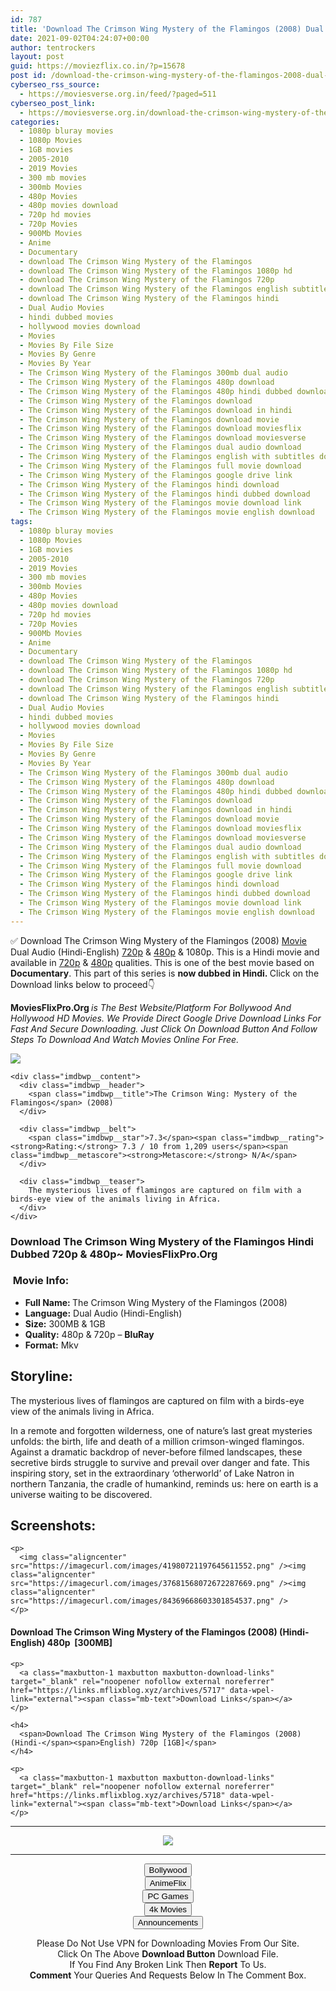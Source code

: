 ```yaml
---
id: 787
title: 'Download The Crimson Wing Mystery of the Flamingos (2008) Dual Audio (Hindi-English) 480p [300MB] || 720p [1GB]'
date: 2021-09-02T04:24:07+00:00
author: tentrockers
layout: post
guid: https://moviezflix.co.in/?p=15678
post id: /download-the-crimson-wing-mystery-of-the-flamingos-2008-dual-audio-hindi-english-480p-300mb-720p-1gb/
cyberseo_rss_source:
  - https://moviesverse.org.in/feed/?paged=511
cyberseo_post_link:
  - https://moviesverse.org.in/download-the-crimson-wing-mystery-of-the-flamingos-2008-hindi-480p-720p/
categories:
  - 1080p bluray movies
  - 1080p Movies
  - 1GB movies
  - 2005-2010
  - 2019 Movies
  - 300 mb movies
  - 300mb Movies
  - 480p Movies
  - 480p movies download
  - 720p hd movies
  - 720p Movies
  - 900Mb Movies
  - Anime
  - Documentary
  - download The Crimson Wing Mystery of the Flamingos
  - download The Crimson Wing Mystery of the Flamingos 1080p hd
  - download The Crimson Wing Mystery of the Flamingos 720p
  - download The Crimson Wing Mystery of the Flamingos english subtitles
  - download The Crimson Wing Mystery of the Flamingos hindi
  - Dual Audio Movies
  - hindi dubbed movies
  - hollywood movies download
  - Movies
  - Movies By File Size
  - Movies By Genre
  - Movies By Year
  - The Crimson Wing Mystery of the Flamingos 300mb dual audio
  - The Crimson Wing Mystery of the Flamingos 480p download
  - The Crimson Wing Mystery of the Flamingos 480p hindi dubbed download
  - The Crimson Wing Mystery of the Flamingos download
  - The Crimson Wing Mystery of the Flamingos download in hindi
  - The Crimson Wing Mystery of the Flamingos download movie
  - The Crimson Wing Mystery of the Flamingos download moviesflix
  - The Crimson Wing Mystery of the Flamingos download moviesverse
  - The Crimson Wing Mystery of the Flamingos dual audio download
  - The Crimson Wing Mystery of the Flamingos english with subtitles download
  - The Crimson Wing Mystery of the Flamingos full movie download
  - The Crimson Wing Mystery of the Flamingos google drive link
  - The Crimson Wing Mystery of the Flamingos hindi download
  - The Crimson Wing Mystery of the Flamingos hindi dubbed download
  - The Crimson Wing Mystery of the Flamingos movie download link
  - The Crimson Wing Mystery of the Flamingos movie english download
tags:
  - 1080p bluray movies
  - 1080p Movies
  - 1GB movies
  - 2005-2010
  - 2019 Movies
  - 300 mb movies
  - 300mb Movies
  - 480p Movies
  - 480p movies download
  - 720p hd movies
  - 720p Movies
  - 900Mb Movies
  - Anime
  - Documentary
  - download The Crimson Wing Mystery of the Flamingos
  - download The Crimson Wing Mystery of the Flamingos 1080p hd
  - download The Crimson Wing Mystery of the Flamingos 720p
  - download The Crimson Wing Mystery of the Flamingos english subtitles
  - download The Crimson Wing Mystery of the Flamingos hindi
  - Dual Audio Movies
  - hindi dubbed movies
  - hollywood movies download
  - Movies
  - Movies By File Size
  - Movies By Genre
  - Movies By Year
  - The Crimson Wing Mystery of the Flamingos 300mb dual audio
  - The Crimson Wing Mystery of the Flamingos 480p download
  - The Crimson Wing Mystery of the Flamingos 480p hindi dubbed download
  - The Crimson Wing Mystery of the Flamingos download
  - The Crimson Wing Mystery of the Flamingos download in hindi
  - The Crimson Wing Mystery of the Flamingos download movie
  - The Crimson Wing Mystery of the Flamingos download moviesflix
  - The Crimson Wing Mystery of the Flamingos download moviesverse
  - The Crimson Wing Mystery of the Flamingos dual audio download
  - The Crimson Wing Mystery of the Flamingos english with subtitles download
  - The Crimson Wing Mystery of the Flamingos full movie download
  - The Crimson Wing Mystery of the Flamingos google drive link
  - The Crimson Wing Mystery of the Flamingos hindi download
  - The Crimson Wing Mystery of the Flamingos hindi dubbed download
  - The Crimson Wing Mystery of the Flamingos movie download link
  - The Crimson Wing Mystery of the Flamingos movie english download
---
```

<div class="thecontent clearfix">
  <p>
    ✅ Download The Crimson Wing Mystery of the Flamingos (2008) <a href="https://moviesverse.org.in/category/movies/" data-wpel-link="internal">Movie</a> Dual Audio (Hindi-English) <a href="https://moviesverse.org.in/720p-movies/" data-wpel-link="internal">720p</a>&nbsp;&&nbsp;<a href="https://moviesverse.org.in/480p-movies/" data-wpel-link="internal">480p</a> & 1080p. This is a Hindi movie and available in <a href="https://moviesverse.org.in/720p-movies/" data-wpel-link="internal">720p</a>&nbsp;&&nbsp;<a href="https://moviesverse.org.in/480p-movies/" data-wpel-link="internal">480p</a> qualities. This is one of the best movie based on <strong>Documentary</strong>. This part of this series is <strong>now dubbed in <span>Hindi.&nbsp;</span></strong><span>Click on the Download links below to proceed👇</span>
  </p>
  
  <p>
    <strong><span>MoviesFlixPro.Org&nbsp;</span></strong><em>is The Best Website/Platform For Bollywood And Hollywood HD Movies. We Provide Direct Google Drive Download Links For Fast And Secure Downloading. Just Click On Download Button And Follow Steps To&nbsp;Download And Watch Movies Online For Free.</em>
  </p>
  
  <div class="imdbwp imdbwp--movie dark">
    <div class="imdbwp__thumb">
      <a class="imdbwp__link" target="_blank" title="The Crimson Wing: Mystery of the Flamingos" href="https://www.imdb.com/title/tt0902967/" rel="nofollow external noopener noreferrer" data-wpel-link="external"><img class="imdbwp__img" src="https://m.media-amazon.com/images/M/MV5BNTYwMWRlNWItMTBiZi00YmZjLTg4YzItYTIzNDlkOGQ4Y2ZlXkEyXkFqcGdeQXVyMjc1NTg2NTI@._V1_SX300.jpg" /></a>
    </div>
    
    <div class="imdbwp__content">
      <div class="imdbwp__header">
        <span class="imdbwp__title">The Crimson Wing: Mystery of the Flamingos</span> (2008)
      </div>
      
      <div class="imdbwp__belt">
        <span class="imdbwp__star">7.3</span><span class="imdbwp__rating"><strong>Rating:</strong> 7.3 / 10 from 1,209 users</span><span class="imdbwp__metascore"><strong>Metascore:</strong> N/A</span>
      </div>
      
      <div class="imdbwp__teaser">
        The mysterious lives of flamingos are captured on film with a birds-eye view of the animals living in Africa.
      </div>
    </div>
  </div>
  
  <h3>
    <span>Download The Crimson Wing Mystery of the Flamingos Hindi Dubbed 720p & 480p~ MoviesFlixPro.Org</span>
  </h3>
  
  <h3>
    <span>&nbsp;Movie Info:&nbsp;</span>
  </h3>
  
  <ul>
    <li>
      <strong>Full Name: </strong>The Crimson Wing Mystery of the Flamingos (2008)
    </li>
    <li>
      <strong>Language:</strong> Dual Audio (Hindi-English)
    </li>
    <li>
      <strong>Size:</strong> 300MB & 1GB
    </li>
    <li>
      <strong>Quality:</strong> 480p & 720p – <span><strong>BluRay</strong></span>
    </li>
    <li>
      <strong>Format:</strong>&nbsp;Mkv
    </li>
  </ul>
  
  <h2>
    <span>Storyline:</span>
  </h2>
  
  <p>
    The mysterious lives of flamingos are captured on film with a birds-eye view of the animals living in Africa.
  </p>
  
  <div>
    In a remote and forgotten wilderness, one of nature’s last great mysteries unfolds: the birth, life and death of a million crimson-winged flamingos. Against a dramatic backdrop of never-before filmed landscapes, these secretive birds struggle to survive and prevail over danger and fate. This inspiring story, set in the extraordinary ‘otherworld’ of Lake Natron in northern Tanzania, the cradle of humankind, reminds us: here on earth is a universe waiting to be discovered.
  </div>
  
  <div class="summary_text">
    <h2>
      <span>Screenshots:</span>
    </h2>
    
    <p>
      <img class="aligncenter" src="https://imagecurl.com/images/41980721197645611552.png" /><img class="aligncenter" src="https://imagecurl.com/images/37681568072672287669.png" /><img class="aligncenter" src="https://imagecurl.com/images/84369668603301854537.png" />
    </p>
  </div>
  
  <div class="inline canwrap">
    <h4>
      <span>Download The Crimson Wing Mystery of the Flamingos (2008) (Hindi-English) </span><span>480p&nbsp; [300MB]</span>
    </h4>
    
    <p>
      <a class="maxbutton-1 maxbutton maxbutton-download-links" target="_blank" rel="noopener nofollow external noreferrer" href="https://links.mflixblog.xyz/archives/5717" data-wpel-link="external"><span class="mb-text">Download Links</span></a>
    </p>
    
    <h4>
      <span>Download The Crimson Wing Mystery of the Flamingos (2008) (Hindi-</span><span>English) 720p [1GB]</span>
    </h4>
    
    <p>
      <a class="maxbutton-1 maxbutton maxbutton-download-links" target="_blank" rel="noopener nofollow external noreferrer" href="https://links.mflixblog.xyz/archives/5718" data-wpel-link="external"><span class="mb-text">Download Links</span></a>
    </p>
  </div>
</div>

<center>
  </p> 
  
  <hr />
  
  <p>
    <a href="http://gdrivepro.xyz/join.php" data-wpel-link="external" target="_blank" rel="nofollow external noopener noreferrer"><img src="https://i.imgur.com/FhMdWdW.png" /></a>
  </p>
  
  <hr />
  
  <p>
    <a href="https://dogemovies.xyz" target="_blank" data-wpel-link="external" rel="nofollow external noopener noreferrer"><button class="button button5">Bollywood</button></a><br /> <a href="https://animeflix.in" target="_blank" data-wpel-link="external" rel="nofollow external noopener noreferrer"><button class="button button5">AnimeFlix</button></a><br /> <a href="https://gamesflix.net/" target="_blank" data-wpel-link="external" rel="nofollow external noopener noreferrer"><button class="button button5">PC Games</button></a><br /> <a href="https://uhdmovies.in" target="_blank" data-wpel-link="external" rel="nofollow external noopener noreferrer"><button class="button button5">4k Movies</button></a><br /> <a href="https://moviesverse.org.in/announcements/" target="_blank" data-wpel-link="internal" rel="noopener"><button class="button button5">Announcements</button></a>
  </p>
  
  <div class="alert alert-danger">
    Please Do Not Use VPN for Downloading Movies From Our Site.
  </div>
  
  <div class="alert alert-success">
    Click On The Above <strong>Download Button</strong> Download File.
  </div>
  
  <div class="alert alert-warning">
    If You Find Any Broken Link Then <strong>Report</strong> To Us.
  </div>
  
  <div class="alert alert-info">
    <strong>Comment</strong> Your Queries And Requests Below In The Comment Box.
  </div>
  
  <p>
    </center>
  </p>